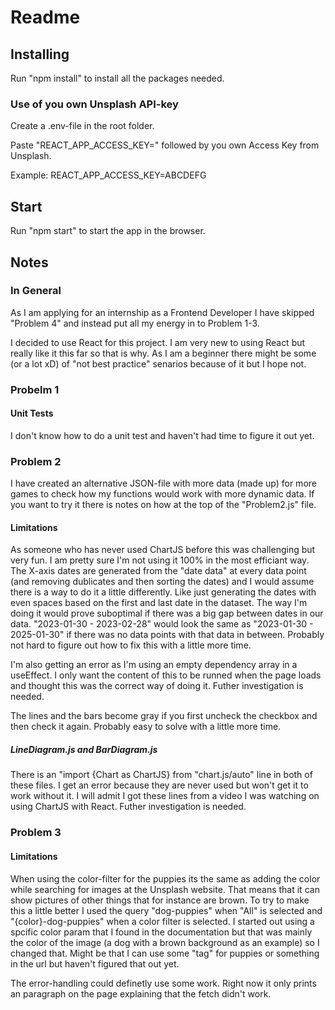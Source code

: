 # Readme

## Installing

Run "npm install" to install all the packages needed.


### Use of you own Unsplash API-key

Create a .env-file in the root folder.

Paste "REACT_APP_ACCESS_KEY=" followed by you own Access Key from Unsplash.

Example:
REACT_APP_ACCESS_KEY=ABCDEFG

## Start

Run "npm start" to start the app in the browser.

## Notes

### In General

As I am applying for an internship as a Frontend Developer I have skipped "Problem 4" and instead put all my energy in to Problem 1-3.

I decided to use React for this project. I am very new to using React but really like it this far so that is why. As I am a beginner there might be some (or a lot xD) of "not best practice" senarios because of it but I hope not.  

### Probelm 1

#### Unit Tests

I don't know how to do a unit test and haven't had time to figure it out yet. 

### Problem 2

I have created an alternative JSON-file with more data (made up) for more games to check how my functions would work with more dynamic data. If you want to try it there is notes on how at the top of the "Problem2.js" file. 

#### Limitations

As someone who has never used ChartJS before this was challenging but very fun. I am pretty sure I'm not using it 100% in the most efficiant way. The X-axis dates are generated from the "date data" at every data point (and removing dublicates and then sorting the dates) and I would assume there is a way to do it a little differently. Like just generating the dates with even spaces based on the first and last date in the dataset. The way I'm doing it would prove suboptimal if there was a big gap between dates in our data. "2023-01-30 - 2023-02-28" would look the same as "2023-01-30 - 2025-01-30" if there was no data points with that data in between. Probably not hard to figure out how to fix this with a little more time.

I'm also getting an error as I'm using an empty dependency array in a useEffect. I only want the content of this to be runned when the page loads and thought this was the correct way of doing it. Futher investigation is needed.

The lines and the bars become gray if you first uncheck the checkbox and then check it again. Probably easy to solve with a little more time.

##### LineDiagram.js and BarDiagram.js

There is an "import {Chart as ChartJS} from "chart.js/auto" line in both of these files. I get an error because they are never used but won't get it to work without it. I will admit I got these lines from a video I was watching on using ChartJS with React. Futher investigation is needed.

### Problem 3

#### Limitations

When using the color-filter for the puppies its the same as adding the color while searching for images at the Unsplash website. That means that it can show pictures of other things that for instance are brown. To try to make this a little better I used the query "dog-puppies" when "All" is selected and "{color}-dog-puppies" when a color filter is selected. I started out using a spcific color param that I found in the documentation but that was mainly the color of the image (a dog with a brown background as an example) so I changed that. Might be that I can use some "tag" for puppies or something in the url but haven't figured that out yet. 

The error-handling could definetly use some work. Right now it only prints an paragraph on the page explaining that the fetch didn't work. 